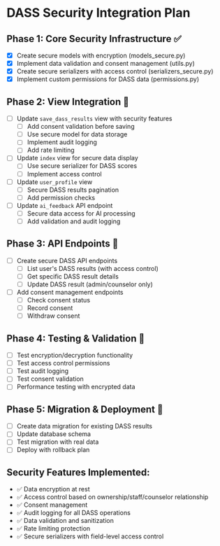 # DASS Security Integration Plan

## Phase 1: Core Security Infrastructure ✅
- [x] Create secure models with encryption (models_secure.py)
- [x] Implement data validation and consent management (utils.py)
- [x] Create secure serializers with access control (serializers_secure.py)
- [x] Implement custom permissions for DASS data (permissions.py)

## Phase 2: View Integration 🔄
- [ ] Update `save_dass_results` view with security features
  - [ ] Add consent validation before saving
  - [ ] Use secure model for data storage
  - [ ] Implement audit logging
  - [ ] Add rate limiting
- [ ] Update `index` view for secure data display
  - [ ] Use secure serializer for DASS scores
  - [ ] Implement access control
- [ ] Update `user_profile` view
  - [ ] Secure DASS results pagination
  - [ ] Add permission checks
- [ ] Update `ai_feedback` API endpoint
  - [ ] Secure data access for AI processing
  - [ ] Add validation and audit logging

## Phase 3: API Endpoints 🔄
- [ ] Create secure DASS API endpoints
  - [ ] List user's DASS results (with access control)
  - [ ] Get specific DASS result details
  - [ ] Update DASS result (admin/counselor only)
- [ ] Add consent management endpoints
  - [ ] Check consent status
  - [ ] Record consent
  - [ ] Withdraw consent

## Phase 4: Testing & Validation 🔄
- [ ] Test encryption/decryption functionality
- [ ] Test access control permissions
- [ ] Test audit logging
- [ ] Test consent validation
- [ ] Performance testing with encrypted data

## Phase 5: Migration & Deployment 🔄
- [ ] Create data migration for existing DASS results
- [ ] Update database schema
- [ ] Test migration with real data
- [ ] Deploy with rollback plan

## Security Features Implemented:
- ✅ Data encryption at rest
- ✅ Access control based on ownership/staff/counselor relationship
- ✅ Consent management
- ✅ Audit logging for all DASS operations
- ✅ Data validation and sanitization
- ✅ Rate limiting protection
- ✅ Secure serializers with field-level access control
